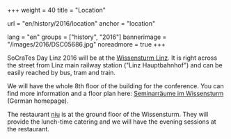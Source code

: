 +++
weight = 40
title = "Location"

url = "en/history/2016/location"
anchor = "location"

lang = "en"
groups = ["history", "2016"]
bannerimage = "/images/2016/DSC05686.jpg"
noreadmore = true
+++

SoCraTes Day Linz 2016 will be at the <a href="http://www.linz.at/wissensturm/">Wissensturm Linz</a>. It is right across the street from Linz main railway station ("Linz Hauptbahnhof") and can be easily reached by bus, tram and train.

We will have the whole 8th floor of the building for the conference. You can find more information and a floor plan here: <a href="http://www.linz.at/wissensturm/90.asp">Seminarräume im Wissensturm</a> (German homepage).

The restaurant <a href="http://www.niu.at/">niu</a> is at the ground floor of the Wissensturm. They will provide the lunch-time catering and we will have the evening sessions at the restaurant.

<!--more-->